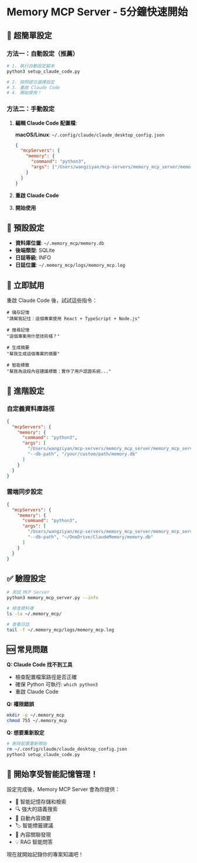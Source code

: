 # Memory MCP Server - 5分鐘快速開始

## 🚀 超簡單設定

### 方法一：自動設定（推薦）

```bash
# 1. 執行自動設定腳本
python3 setup_claude_code.py

# 2. 按照提示選擇設定
# 3. 重啟 Claude Code
# 4. 開始使用！
```

### 方法二：手動設定

1. **編輯 Claude Code 配置檔**:
   
   **macOS/Linux**: `~/.config/claude/claude_desktop_config.json`
   ```json
   {
     "mcpServers": {
       "memory": {
         "command": "python3",
         "args": ["/Users/wangziyan/mcp-servers/memory_mcp_server/memory_mcp_server.py"]
       }
     }
   }
   ```

2. **重啟 Claude Code**

3. **開始使用**

## 📍 預設設定

- **資料庫位置**: `~/.memory_mcp/memory.db`
- **後端類型**: SQLite
- **日誌等級**: INFO
- **日誌位置**: `~/.memory_mcp/logs/memory_mcp.log`

## 🎯 立即試用

重啟 Claude Code 後，試試這些指令：

```
# 儲存記憶
"請幫我記住：這個專案使用 React + TypeScript + Node.js"

# 搜尋記憶
"這個專案用什麼技術棧？"

# 生成摘要
"幫我生成這個專案的摘要"

# 智能標籤
"幫我為這段內容建議標籤：實作了用戶認證系統..."
```

## 🔧 進階設定

### 自定義資料庫路徑

```json
{
  "mcpServers": {
    "memory": {
      "command": "python3",
      "args": [
        "/Users/wangziyan/mcp-servers/memory_mcp_server/memory_mcp_server.py",
        "--db-path", "/your/custom/path/memory.db"
      ]
    }
  }
}
```

### 雲端同步設定

```json
{
  "mcpServers": {
    "memory": {
      "command": "python3",
      "args": [
        "/Users/wangziyan/mcp-servers/memory_mcp_server/memory_mcp_server.py",
        "--db-path", "~/OneDrive/ClaudeMemory/memory.db"
      ]
    }
  }
}
```

## ✅ 驗證設定

```bash
# 測試 MCP Server
python3 memory_mcp_server.py --info

# 檢查資料庫
ls -la ~/.memory_mcp/

# 查看日誌
tail -f ~/.memory_mcp/logs/memory_mcp.log
```

## 🆘 常見問題

**Q: Claude Code 找不到工具**
- 檢查配置檔案路徑是否正確
- 確保 Python 可執行: `which python3`
- 重啟 Claude Code

**Q: 權限錯誤**
```bash
mkdir -p ~/.memory_mcp
chmod 755 ~/.memory_mcp
```

**Q: 想要重新設定**
```bash
# 刪除配置重新開始
rm ~/.config/claude/claude_desktop_config.json
python3 setup_claude_code.py
```

## 🎉 開始享受智能記憶管理！

設定完成後，Memory MCP Server 會為你提供：

- 🧠 智能記憶存儲和檢索
- 🔍 強大的語義搜索
- 📝 自動內容摘要
- 🏷️ 智能標籤建議
- 🔗 內容關聯發現
- 💡 RAG 智能問答

現在就開始記錄你的專案知識吧！